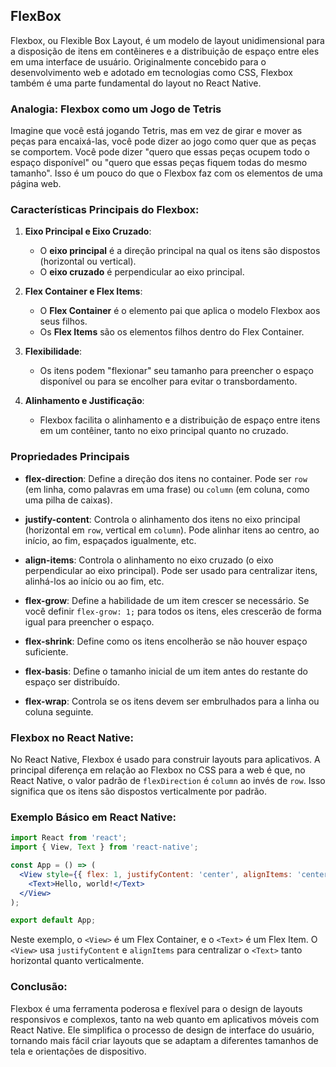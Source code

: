 ## FlexBox

Flexbox, ou Flexible Box Layout, é um modelo de layout unidimensional para a disposição de itens em contêineres e a distribuição de espaço entre eles em uma interface de usuário. Originalmente concebido para o desenvolvimento web e adotado em tecnologias como CSS, Flexbox também é uma parte fundamental do layout no React Native.

### Analogia: Flexbox como um Jogo de Tetris

Imagine que você está jogando Tetris, mas em vez de girar e mover as peças para encaixá-las, você pode dizer ao jogo como quer que as peças se comportem. Você pode dizer "quero que essas peças ocupem todo o espaço disponível" ou "quero que essas peças fiquem todas do mesmo tamanho". Isso é um pouco do que o Flexbox faz com os elementos de uma página web.

### Características Principais do Flexbox:

1. **Eixo Principal e Eixo Cruzado**:
   - O **eixo principal** é a direção principal na qual os itens são dispostos (horizontal ou vertical).
   - O **eixo cruzado** é perpendicular ao eixo principal.

2. **Flex Container e Flex Items**:
   - O **Flex Container** é o elemento pai que aplica o modelo Flexbox aos seus filhos.
   - Os **Flex Items** são os elementos filhos dentro do Flex Container.

3. **Flexibilidade**:
   - Os itens podem "flexionar" seu tamanho para preencher o espaço disponível ou para se encolher para evitar o transbordamento.

4. **Alinhamento e Justificação**:
   - Flexbox facilita o alinhamento e a distribuição de espaço entre itens em um contêiner, tanto no eixo principal quanto no cruzado.

### Propriedades Principais

- **flex-direction**: Define a direção dos itens no container. Pode ser `row` (em linha, como palavras em uma frase) ou `column` (em coluna, como uma pilha de caixas).

- **justify-content**: Controla o alinhamento dos itens no eixo principal (horizontal em `row`, vertical em `column`). Pode alinhar itens ao centro, ao início, ao fim, espaçados igualmente, etc.

- **align-items**: Controla o alinhamento no eixo cruzado (o eixo perpendicular ao eixo principal). Pode ser usado para centralizar itens, alinhá-los ao início ou ao fim, etc.

- **flex-grow**: Define a habilidade de um item crescer se necessário. Se você definir `flex-grow: 1;` para todos os itens, eles crescerão de forma igual para preencher o espaço.

- **flex-shrink**: Define como os itens encolherão se não houver espaço suficiente.

- **flex-basis**: Define o tamanho inicial de um item antes do restante do espaço ser distribuído.

- **flex-wrap**: Controla se os itens devem ser embrulhados para a linha ou coluna seguinte.

### Flexbox no React Native:

No React Native, Flexbox é usado para construir layouts para aplicativos. A principal diferença em relação ao Flexbox no CSS para a web é que, no React Native, o valor padrão de `flexDirection` é `column` ao invés de `row`. Isso significa que os itens são dispostos verticalmente por padrão.

### Exemplo Básico em React Native:

```jsx
import React from 'react';
import { View, Text } from 'react-native';

const App = () => (
  <View style={{ flex: 1, justifyContent: 'center', alignItems: 'center' }}>
    <Text>Hello, world!</Text>
  </View>
);

export default App;
```

Neste exemplo, o `<View>` é um Flex Container, e o `<Text>` é um Flex Item. O `<View>` usa `justifyContent` e `alignItems` para centralizar o `<Text>` tanto horizontal quanto verticalmente.

### Conclusão:

Flexbox é uma ferramenta poderosa e flexível para o design de layouts responsivos e complexos, tanto na web quanto em aplicativos móveis com React Native. Ele simplifica o processo de design de interface do usuário, tornando mais fácil criar layouts que se adaptam a diferentes tamanhos de tela e orientações de dispositivo.